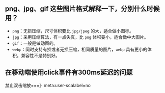 ## png、jpg、gif 这些图片格式解释一下，分别什么时候用？
- `png`：无损压缩，尺寸体积要比 `jpg/jpeg` 的大，适合做小图标。
- `jpg`：采用压缩算法，有一点失真，比 `png` 体积要小，适合做中大图片。
- `gif`：一般是做动图的。
- `webp`：同时支持有损或者无损压缩，相同质量的图片，`webp` 具有更小的体积。兼容性不是特别好。

## 在移动端使用click事件有300ms延迟的问题
禁止双击缩放===》meta:user-scalabel=no